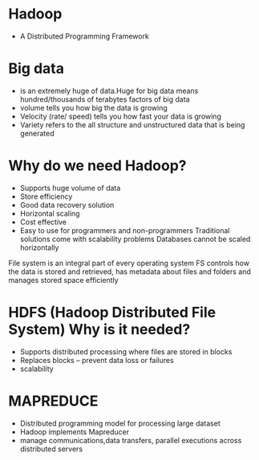 # Hadoop
- A Distributed Programming Framework

# Big data 
- is an extremely huge of data.Huge for big data means hundred/thousands of terabytes factors of big data
- volume tells you how big the data is growing
- Velocity (rate/ speed) tells you how fast your data is growing
- Variety refers to the all structure and unstructured data that is being generated
# Why do we need Hadoop?
-	Supports huge volume of data
-	Store efficiency
-	Good data recovery solution
-	Horizontal scaling
-	Cost effective 
-	Easy to use for programmers and non-programmers
Traditional solutions come with scalability problems
Databases cannot be scaled horizontally 

File system is an integral part of every operating system
FS controls how the data is stored and retrieved, has metadata about files and folders and manages stored space efficiently
# HDFS (Hadoop Distributed File System)    Why is it needed?
-	Supports distributed processing where files are stored in blocks
-	Replaces blocks – prevent data loss or failures
-	scalability

# MAPREDUCE

- Distributed programming model for processing large dataset
- Hadoop implements Mapreducer
- manage communications,data transfers, parallel executions across distributed servers
